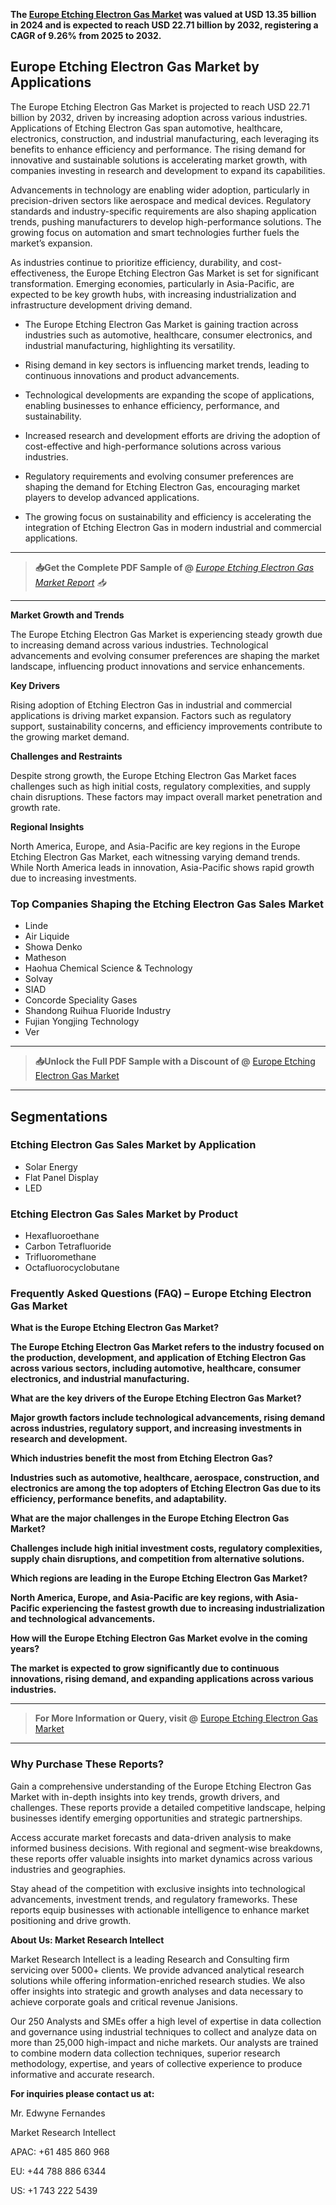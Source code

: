 <p><strong>The <a href="https://www.marketresearchintellect.com/download-sample/?rid=520339&amp;utm_source=Pulse-April-Europe&amp;utm_medium=852">Europe Etching Electron Gas Market</a> was valued at USD 13.35 billion in 2024 and is expected to reach USD 22.71 billion by 2032, registering a CAGR of 9.26% from 2025 to 2032.</strong></p><h2>Europe Etching Electron Gas Market by Applications&nbsp;</h2><p><p>The Europe Etching Electron Gas Market is projected to reach USD 22.71 billion by 2032, driven by increasing adoption across various industries. Applications of Etching Electron Gas span automotive, healthcare, electronics, construction, and industrial manufacturing, each leveraging its benefits to enhance efficiency and performance. The rising demand for innovative and sustainable solutions is accelerating market growth, with companies investing in research and development to expand its capabilities.</p><p>Advancements in technology are enabling wider adoption, particularly in precision-driven sectors like aerospace and medical devices. Regulatory standards and industry-specific requirements are also shaping application trends, pushing manufacturers to develop high-performance solutions. The growing focus on automation and smart technologies further fuels the market&rsquo;s expansion.</p><p>As industries continue to prioritize efficiency, durability, and cost-effectiveness, the Europe Etching Electron Gas Market is set for significant transformation. Emerging economies, particularly in Asia-Pacific, are expected to be key growth hubs, with increasing industrialization and infrastructure development driving demand.</p></p><ul><li><p>The Europe Etching Electron Gas Market is gaining traction across industries such as automotive, healthcare, consumer electronics, and industrial manufacturing, highlighting its versatility.</p></li><li><p>Rising demand in key sectors is influencing market trends, leading to continuous innovations and product advancements.</p></li><li><p>Technological developments are expanding the scope of applications, enabling businesses to enhance efficiency, performance, and sustainability.</p></li><li><p>Increased research and development efforts are driving the adoption of cost-effective and high-performance solutions across various industries.</p></li><li><p>Regulatory requirements and evolving consumer preferences are shaping the demand for Etching Electron Gas, encouraging market players to develop advanced applications.</p></li><li><p>The growing focus on sustainability and efficiency is accelerating the integration of Etching Electron Gas in modern industrial and commercial applications.</p></li></ul><hr /><blockquote><p><strong><span class="font-[700]">📥Get the Complete PDF Sample of @ </span></strong><em><span class="font-[700]"><a href="https://www.marketresearchintellect.com/download-sample/?rid=520339&amp;utm_source=Pulse-April-Europe&amp;utm_medium=852" target="_blank" data-tracking-control-name="article-ssr-frontend-pulse_little-text-block" data-tracking-will-navigate="" data-test-link="">Europe Etching Electron Gas Market Report</a>&nbsp;📥</span></em></p></blockquote><hr /><p class="" data-start="77" data-end="360"><strong data-start="77" data-end="105">Market Growth and Trends</strong></p><p class="" data-start="77" data-end="360">The Europe Etching Electron Gas Market is experiencing steady growth due to increasing demand across various industries. Technological advancements and evolving consumer preferences are shaping the market landscape, influencing product innovations and service enhancements.</p><p class="" data-start="362" data-end="606"><strong data-start="362" data-end="377">Key Drivers</strong></p><p class="" data-start="362" data-end="606">Rising adoption of Etching Electron Gas in industrial and commercial applications is driving market expansion. Factors such as regulatory support, sustainability concerns, and efficiency improvements contribute to the growing market demand.</p><p class="" data-start="608" data-end="849"><strong data-start="608" data-end="637">Challenges and Restraints</strong></p><p class="" data-start="608" data-end="849">Despite strong growth, the Europe Etching Electron Gas Market faces challenges such as high initial costs, regulatory complexities, and supply chain disruptions. These factors may impact overall market penetration and growth rate.</p><p class="" data-start="851" data-end="1095"><strong data-start="851" data-end="872">Regional Insights</strong></p><p class="" data-start="851" data-end="1095">North America, Europe, and Asia-Pacific are key regions in the Europe Etching Electron Gas Market, each witnessing varying demand trends. While North America leads in innovation, Asia-Pacific shows rapid growth due to increasing investments.</p><p><h3>Top Companies Shaping the Etching Electron Gas Sales Market </h3><ul><li>Linde</li><li>Air Liquide</li><li>Showa Denko</li><li>Matheson</li><li>Haohua Chemical Science & Technology</li><li>Solvay</li><li>SIAD</li><li>Concorde Speciality Gases</li><li>Shandong Ruihua Fluoride Industry</li><li>Fujian Yongjing Technology</li><li>Ver</li></ul></p><hr /><blockquote><p><strong>📥Unlock the Full PDF Sample with a Discount of @</strong> <a href="https://www.marketresearchintellect.com/ask-for-discount/?rid=520339&amp;utm_source=Pulse-April-Europe&amp;utm_medium=852">Europe Etching Electron Gas Market</a></p></blockquote><hr /><p><h2>Segmentations</h2><h3>Etching Electron Gas Sales Market by Application</h3><ul><li>Solar Energy</li><li>Flat Panel Display</li><li>LED</li></ul><h3>Etching Electron Gas Sales Market by Product</h3><ul><li>Hexafluoroethane</li><li>Carbon Tetrafluoride</li><li>Trifluoromethane</li><li>Octafluorocyclobutane</li></ul></p><h3><strong>Frequently Asked Questions (FAQ) &ndash; Europe Etching Electron Gas Market</strong></h3><p><strong>What is the Europe Etching Electron Gas Market?</strong></p><p><strong>The Europe Etching Electron Gas Market refers to the industry focused on the production, development, and application of Etching Electron Gas across various sectors, including automotive, healthcare, consumer electronics, and industrial manufacturing.</strong></p><p><strong>What are the key drivers of the Europe Etching Electron Gas Market?</strong></p><p><strong>Major growth factors include technological advancements, rising demand across industries, regulatory support, and increasing investments in research and development.</strong></p><p><strong>Which industries benefit the most from Etching Electron Gas?</strong></p><p><strong>Industries such as automotive, healthcare, aerospace, construction, and electronics are among the top adopters of Etching Electron Gas due to its efficiency, performance benefits, and adaptability.</strong></p><p><strong>What are the major challenges in the Europe Etching Electron Gas Market?</strong></p><p><strong>Challenges include high initial investment costs, regulatory complexities, supply chain disruptions, and competition from alternative solutions.</strong></p><p><strong>Which regions are leading in the Europe Etching Electron Gas Market?</strong></p><p><strong>North America, Europe, and Asia-Pacific are key regions, with Asia-Pacific experiencing the fastest growth due to increasing industrialization and technological advancements.</strong></p><p><strong>How will the Europe Etching Electron Gas Market evolve in the coming years?</strong></p><p><strong>The market is expected to grow significantly due to continuous innovations, rising demand, and expanding applications across various industries.</strong></p><hr /><blockquote><p><span class="font-[700]"><strong>For More Information or Query, visit&nbsp;@</strong>&nbsp;</span><span class="font-[700]"><a href="https://www.marketresearchintellect.com/product/etching-electron-gas-sales-market-size-and-forecast/?utm_source=Linkedin&utm_medium=852" target="_blank" data-tracking-control-name="article-ssr-frontend-pulse_little-text-block" data-tracking-will-navigate="" data-test-link="">Europe Etching Electron Gas Market</a></span></p></blockquote><hr /><h3><strong data-start="0" data-end="31">Why Purchase These Reports?</strong></h3><p class="" data-start="35" data-end="297">Gain a comprehensive understanding of the Europe Etching Electron Gas Market with in-depth insights into key trends, growth drivers, and challenges. These reports provide a detailed competitive landscape, helping businesses identify emerging opportunities and strategic partnerships.</p><p class="" data-start="299" data-end="540">Access accurate market forecasts and data-driven analysis to make informed business decisions. With regional and segment-wise breakdowns, these reports offer valuable insights into market dynamics across various industries and geographies.</p><p class="" data-start="542" data-end="784">Stay ahead of the competition with exclusive insights into technological advancements, investment trends, and regulatory frameworks. These reports equip businesses with actionable intelligence to enhance market positioning and drive growth.</p><p><strong><span class="font-[700]">About Us: Market Research Intellect</span></strong></p><p><span class="">Market Research Intellect is a leading Research and Consulting firm servicing over 5000+ clients. We provide advanced analytical research solutions while offering information-enriched research studies.&nbsp;</span>We also offer insights into strategic and growth analyses and data necessary to achieve corporate goals and critical revenue Janisions.</p><p><span class="">Our 250 Analysts and SMEs offer a high level of expertise in data collection and governance using industrial techniques to collect and analyze data on more than 25,000 high-impact and niche markets. Our analysts are trained to combine modern data collection techniques, superior research methodology, expertise, and years of collective experience to produce informative and accurate research.</span></p><p><strong>For inquiries please contact us at:</strong></p><p>Mr. Edwyne Fernandes</p><p>Market Research Intellect</p><p>APAC: +61 485 860 968</p><p>EU: +44 788 886 6344</p><p>US: +1 743 222 5439</p>